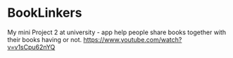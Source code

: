 # BookLinkers
My mini Project 2 at university - app help people share books together with their books having or not.
https://www.youtube.com/watch?v=v1sCpu62nYQ
